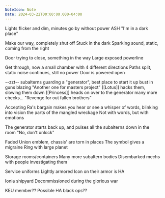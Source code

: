 ```yaml
---
NoteIcon: Note
Date: 2024-03-22T00:00:00.000-04:00
---
```

Lights flicker and dim, minutes go by without power
ASH "I'm in a dark place"

Make our way, completely shut off
Stuck in the dark
Sparking sound, static, coming from the right

Door trying to close, something in the way
Large exposed powerline

Get through, now a small chamber with 4 different directions
Paths split, static noise continues, still no power
Door is powered open

--zzt--
subalterns guarding a "generator", best place to start it up
bust in guns blazing
"Another one for masters project"
[[Lotus]] hacks them, slowing them down
[[Princess]] heads on over to the generator
many more checks...
"Revenge for out fallen brothers"

Accepting Ra's bargain makes you hear or see a whisper of words, blinking into vision the parts of the mangled wreckage
Not with words, but with emotions

The generator starts back up, and pulses all the subalterns down in the room
"No, don't unlock"

Faded Union emblem, chassis' are torn in places
The symbol gives a migraine
Ring with large planet

Storage rooms/containers
Many more subaltern bodies
Disembarked mechs with people investigating them

Service uniforms
Lightly armored
Icon on their armor is HA

Ionia shipyard
Decommissioned during the glorious war

KEU member??
Possible HA black ops??

